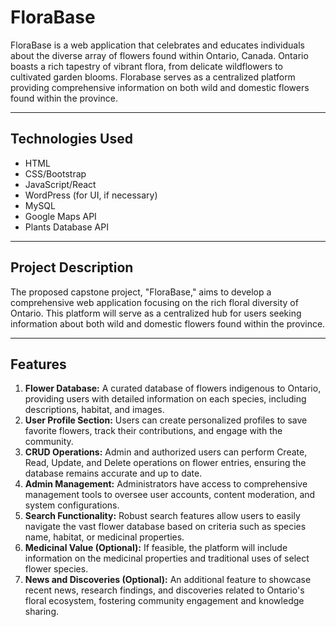 # FloraBase

FloraBase is a web application that celebrates and educates individuals about the diverse array of flowers found within Ontario, Canada. Ontario boasts a rich tapestry of vibrant flora, from delicate wildflowers to cultivated garden blooms. Florabase serves as a centralized platform providing comprehensive information on both wild and domestic flowers found within the province.

---

## Technologies Used

- HTML
- CSS/Bootstrap
- JavaScript/React
- WordPress (for UI, if necessary)
- MySQL
- Google Maps API
- Plants Database API

---

## Project Description

The proposed capstone project, "FloraBase," aims to develop a comprehensive web application focusing on the rich floral diversity of Ontario. This platform will serve as a centralized hub for users seeking information about both wild and domestic flowers found within the province.

---

## Features

1. **Flower Database:** A curated database of flowers indigenous to Ontario, providing users with detailed information on each species, including descriptions, habitat, and images.
2. **User Profile Section:** Users can create personalized profiles to save favorite flowers, track their contributions, and engage with the community.
3. **CRUD Operations:** Admin and authorized users can perform Create, Read, Update, and Delete operations on flower entries, ensuring the database remains accurate and up to date.
4. **Admin Management:** Administrators have access to comprehensive management tools to oversee user accounts, content moderation, and system configurations.
5. **Search Functionality:** Robust search features allow users to easily navigate the vast flower database based on criteria such as species name, habitat, or medicinal properties.
6. **Medicinal Value (Optional):** If feasible, the platform will include information on the medicinal properties and traditional uses of select flower species.
7. **News and Discoveries (Optional):** An additional feature to showcase recent news, research findings, and discoveries related to Ontario's floral ecosystem, fostering community engagement and knowledge sharing.
